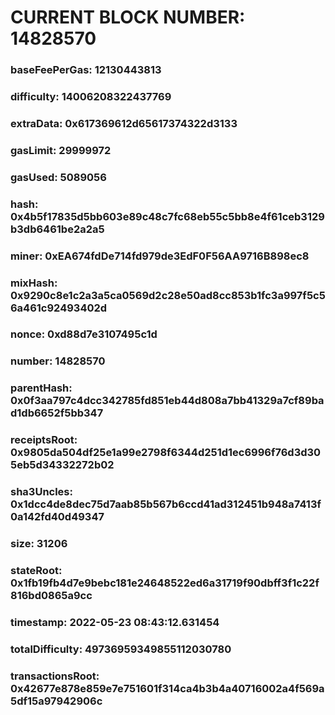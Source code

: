 # CURRENT BLOCK NUMBER: 14828570

### baseFeePerGas: 12130443813
### difficulty: 14006208322437769
### extraData: 0x617369612d65617374322d3133
### gasLimit: 29999972
### gasUsed: 5089056
### hash: 0x4b5f17835d5bb603e89c48c7fc68eb55c5bb8e4f61ceb3129b3db6461be2a2a5
### miner: 0xEA674fdDe714fd979de3EdF0F56AA9716B898ec8
### mixHash: 0x9290c8e1c2a3a5ca0569d2c28e50ad8cc853b1fc3a997f5c56a461c92493402d
### nonce: 0xd88d7e3107495c1d
### number: 14828570
### parentHash: 0x0f3aa797c4dcc342785fd851eb44d808a7bb41329a7cf89bad1db6652f5bb347
### receiptsRoot: 0x9805da504df25e1a99e2798f6344d251d1ec6996f76d3d305eb5d34332272b02
### sha3Uncles: 0x1dcc4de8dec75d7aab85b567b6ccd41ad312451b948a7413f0a142fd40d49347
### size: 31206
### stateRoot: 0x1fb19fb4d7e9bebc181e24648522ed6a31719f90dbff3f1c22f816bd0865a9cc
### timestamp: 2022-05-23 08:43:12.631454
### totalDifficulty: 49736959349855112030780
### transactionsRoot: 0x42677e878e859e7e751601f314ca4b3b4a40716002a4f569a5df15a97942906c
